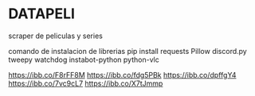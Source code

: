 # DATAPELI
scraper de peliculas y series

comando de instalacion de librerias
pip install requests Pillow discord.py tweepy watchdog instabot-python python-vlc


https://ibb.co/F8rFF8M
https://ibb.co/fdg5PBk
https://ibb.co/dpffgY4
https://ibb.co/7vc9cL7
https://ibb.co/X7tJmmp
